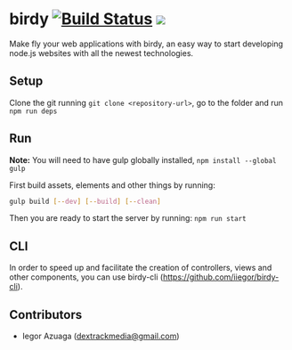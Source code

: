 # birdy [![Build Status](https://travis-ci.org/iiegor/birdy.svg)](https://travis-ci.org/iiegor/birdy) ![](https://david-dm.org/iiegor/birdy.svg)
Make fly your web applications with birdy, an easy way to start developing node.js websites with all the newest technologies.

## Setup
Clone the git running ``git clone <repository-url>``, go to the folder and run ``npm run deps``

## Run
**Note:** You will need to have gulp globally installed, ``npm install --global gulp``

First build assets, elements and other things by running:
```sh
gulp build [--dev] [--build] [--clean]
```

Then you are ready to start the server by running: ``npm run start``

## CLI
In order to speed up and facilitate the creation of controllers, views and other components, you can use birdy-cli (https://github.com/iiegor/birdy-cli).

## Contributors
* Iegor Azuaga (dextrackmedia@gmail.com)
